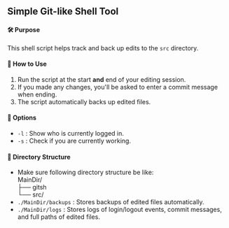 ## Simple Git-like Shell Tool

#### 🛠 Purpose
This shell script helps track and back up edits to the `src` directory.

#### 🚀 How to Use
1. Run the script at the start **and** end of your editing session.
2. If you made any changes, you'll be asked to enter a commit message when ending.
3. The script automatically backs up edited files.

#### 🧰 Options
- `-l` : Show who is currently logged in.
- `-s` : Check if you are currently working.

#### 📁 Directory Structure
- Make sure following directory structure be like:<br>
MainDir/<br>
├── gitsh<br>
└── src/<br>
- `./MainDir/backups` : Stores backups of edited files automatically.
- `./MainDir/logs` : Stores logs of login/logout events, commit messages, and full paths of edited files.

